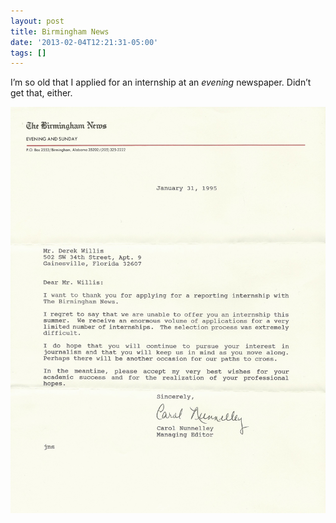 ```yaml
---
layout: post
title: Birmingham News
date: '2013-02-04T12:21:31-05:00'
tags: []
---
```

I’m so old that I applied for an internship at an *evening* newspaper. Didn’t get that, either.

![Birmingham News rejection letter](/images/birmingham_news.png "Birmingham News rejection letter")
